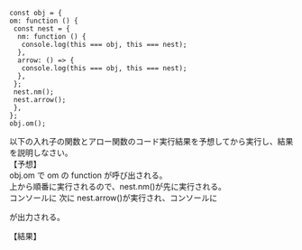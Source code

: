 ```
const obj = {
om: function () {
 const nest = {
  nm: function () {
   console.log(this === obj, this === nest);
  },
  arrow: () => {
   console.log(this === obj, this === nest);
  },
 };
 nest.nm();
 nest.arrow();
 },
};
obj.om();
```

以下の入れ子の関数とアロー関数のコード実行結果を予想してから実行し、結果を説明しなさい。  
【予想】  
obj.om で om の function が呼び出される。  
上から順番に実行されるので、nest.nm()が先に実行される。  
コンソールに
次に nest.arrow()が実行され、コンソールに

が出力される。

【結果】

